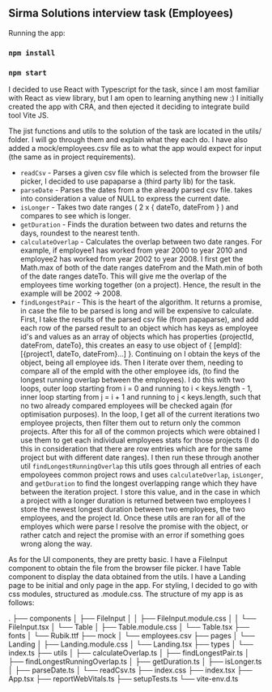 ## Sirma Solutions interview task (Employees)

Running the app:

### `npm install`

### `npm start`

I decided to use React with Typescript for the task, since I am most familiar with React as view library, but I am open to learning anything new :) I initially created the app with CRA, and then ejected it deciding to integrate build tool Vite JS. 

The jist functions and utils to the solution of the task are located in the utils/ folder. I will go through them and explain what they each do. I have also added a mock/employees.csv file as to what the app would expect for input (the same as in project requirements).

- `readCsv` - Parses a given csv file which is selected from the browser file picker, I decided to use papaparse a (third party lib) for the task.
- `parseDate` - Parses the dates from a the already parsed csv file. takes into consideration a value of NULL to express the current date.
- `isLonger` - Takes two date ranges ( 2 x { dateTo, dateFrom } ) and compares to see which is longer.
- `getDuration` - Finds the duration between two dates and returns the days, roundest to the nearest tenth.
- `calculateOverlap` - Calculates the overlap between two date ranges. For example, if employee1 has worked from year 2000 to year 2010 and employee2 has worked from year 2002 to year 2008. I first get the Math.max of both of the date ranges dateFrom and the Math.min of both of the date ranges dateTo. This will give me the overlap of the employees time working together (on a project). Hence, the result in the example will be 2002 -> 2008.
- `findLongestPair` - This is the heart of the algorithm. It returns a promise, in case the file to be parsed is long and will be expensive to calculate. First, I take the results of the parsed csv file (from papaparse), and add each row of the parsed result to an object which has keys as employee id's and values as an array of objects which has properties {projectId, dateFrom, dateTo}, this creates an easy to use object of { [empId]: [{project1, dateTo, dateFrom}...] }. Continuing on I obtain the keys of the object, being all employee ids. Then I iterate over them, needing to compare all of the empId with the other employee ids, (to find the longest running overlap between the employees). I do this with two loops, outer loop starting from i = 0 and running to i < keys.length - 1, inner loop starting from j = i + 1 and running to j < keys.length, such that no two already compared employees will be checked again (for optimisation purposes). In the loop, I get all of the current iterations two employee projects, then filter them out to return only the common projects. After this for all of the common projects which were obtained I use them to get each individual employees stats for those projects (I do this in consideration that there are row entries which are for the same project but with different date ranges). I then run these through another util `findLongestRunningOverlap` this utils goes through all entries of each empoloyees common project rows and uses `calculateOverlap`, `isLonger`, and `getDuration` to find the longest overlapping range which they have between the iteration project. I store this value, and in the case in which a project with a longer duration is returned between two employees I store the newest longest duration between two employees, the two employees, and the project Id. Once these utils are ran for all of the employes which were parse I resolve the promise with the object, or rather catch and reject the promise with an error if something goes wrong along the way.


 As for the UI components, they are pretty basic. I have a FileInput component to obtain the file from the browser file picker. I have Table component to display the data obtained from the utils. I have a Landing page to be initial and only page in the app. For styling, I decided to go with css modules, structured as <Component>.module.css. The structure of my app is as follows:

.
├── components
│   ├── FileInput
│   │   ├── FileInput.module.css
│   │   └── FileInput.tsx
│   └── Table
│       ├── Table.module.css
│       └── Table.tsx
├── fonts
│   └── Rubik.ttf
├── mock
│   └── employees.csv
├── pages
│   └── Landing
│       ├── Landing.module.css
│       └── Landing.tsx
├── types
│   └── index.ts
├── utils
│   ├── calculateOverlap.ts
│   ├── findLongestPair.ts
│   ├── findLongestRunningOverlap.ts
│   ├── getDuration.ts
│   ├── isLonger.ts
│   ├── parseDate.ts
│   └── readCsv.ts
├── index.css
├── index.tsx
├── App.tsx
├── reportWebVitals.ts
├── setupTests.ts
└── vite-env.d.ts
